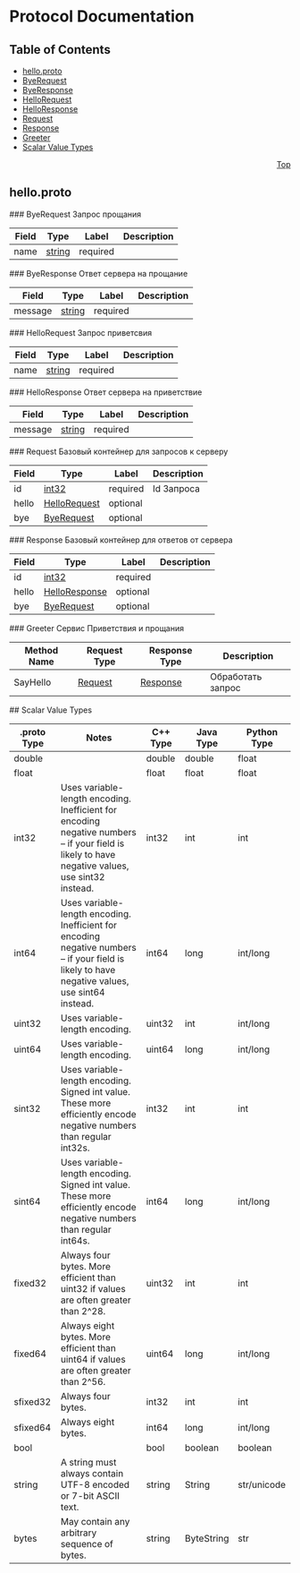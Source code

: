 # Protocol Documentation
<a name="top"/>

## Table of Contents
* [hello.proto](#hello.proto)
 * [ByeRequest](#com.example.protos.ByeRequest)
 * [ByeResponse](#com.example.protos.ByeResponse)
 * [HelloRequest](#com.example.protos.HelloRequest)
 * [HelloResponse](#com.example.protos.HelloResponse)
 * [Request](#com.example.protos.Request)
 * [Response](#com.example.protos.Response)
 * [Greeter](#com.example.protos.Greeter)
* [Scalar Value Types](#scalar-value-types)

<a name="hello.proto"/>
<p align="right"><a href="#top">Top</a></p>

## hello.proto



<a name="com.example.protos.ByeRequest"/>
### ByeRequest
Запрос прощания

| Field | Type | Label | Description |
| ----- | ---- | ----- | ----------- |
| name | [string](#string) | required |  |


<a name="com.example.protos.ByeResponse"/>
### ByeResponse
Ответ сервера на прощание

| Field | Type | Label | Description |
| ----- | ---- | ----- | ----------- |
| message | [string](#string) | required |  |


<a name="com.example.protos.HelloRequest"/>
### HelloRequest
Запрос приветсвия

| Field | Type | Label | Description |
| ----- | ---- | ----- | ----------- |
| name | [string](#string) | required |  |


<a name="com.example.protos.HelloResponse"/>
### HelloResponse
Ответ сервера на приветствие

| Field | Type | Label | Description |
| ----- | ---- | ----- | ----------- |
| message | [string](#string) | required |  |


<a name="com.example.protos.Request"/>
### Request
Базовый контейнер для запросов к серверу

| Field | Type | Label | Description |
| ----- | ---- | ----- | ----------- |
| id | [int32](#int32) | required | Id Запроса |
| hello | [HelloRequest](#com.example.protos.HelloRequest) | optional |  |
| bye | [ByeRequest](#com.example.protos.ByeRequest) | optional |  |


<a name="com.example.protos.Response"/>
### Response
Базовый контейнер для
 ответов от сервера

| Field | Type | Label | Description |
| ----- | ---- | ----- | ----------- |
| id | [int32](#int32) | required |  |
| hello | [HelloResponse](#com.example.protos.HelloResponse) | optional |  |
| bye | [ByeRequest](#com.example.protos.ByeRequest) | optional |  |





<a name="com.example.protos.Greeter"/>
### Greeter
Сервис Приветствия и прощания

| Method Name | Request Type | Response Type | Description |
| ----------- | ------------ | ------------- | ------------|
| SayHello | [Request](#com.example.protos.Request) | [Response](#com.example.protos.Response) | Обработать запрос |



<a name="scalar-value-types"/>
## Scalar Value Types

| .proto Type | Notes | C++ Type | Java Type | Python Type |
| ----------- | ----- | -------- | --------- | ----------- |
| <a name="double"/> double |  | double | double | float |
| <a name="float"/> float |  | float | float | float |
| <a name="int32"/> int32 | Uses variable-length encoding. Inefficient for encoding negative numbers – if your field is likely to have negative values, use sint32 instead. | int32 | int | int |
| <a name="int64"/> int64 | Uses variable-length encoding. Inefficient for encoding negative numbers – if your field is likely to have negative values, use sint64 instead. | int64 | long | int/long |
| <a name="uint32"/> uint32 | Uses variable-length encoding. | uint32 | int | int/long |
| <a name="uint64"/> uint64 | Uses variable-length encoding. | uint64 | long | int/long |
| <a name="sint32"/> sint32 | Uses variable-length encoding. Signed int value. These more efficiently encode negative numbers than regular int32s. | int32 | int | int |
| <a name="sint64"/> sint64 | Uses variable-length encoding. Signed int value. These more efficiently encode negative numbers than regular int64s. | int64 | long | int/long |
| <a name="fixed32"/> fixed32 | Always four bytes. More efficient than uint32 if values are often greater than 2^28. | uint32 | int | int |
| <a name="fixed64"/> fixed64 | Always eight bytes. More efficient than uint64 if values are often greater than 2^56. | uint64 | long | int/long |
| <a name="sfixed32"/> sfixed32 | Always four bytes. | int32 | int | int |
| <a name="sfixed64"/> sfixed64 | Always eight bytes. | int64 | long | int/long |
| <a name="bool"/> bool |  | bool | boolean | boolean |
| <a name="string"/> string | A string must always contain UTF-8 encoded or 7-bit ASCII text. | string | String | str/unicode |
| <a name="bytes"/> bytes | May contain any arbitrary sequence of bytes. | string | ByteString | str |
